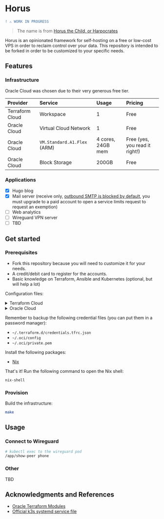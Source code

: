 # Horus

```diff
! ⚠️ WORK IN PROGRESS
```

> The name is from [Horus the Child, or Harpocrates](https://en.wikipedia.org/wiki/Harpocrates)

Horus is an opinionated framework for self-hosting on a free or low-cost VPS in order to reclaim control over your data.
This repository is intended to be forked in order to be customized to your specific needs.

## Features

### Infrastructure

Oracle Cloud was chosen due to their very generous free tier.

| Provider        | Service                     | Usage             | Pricing                        |
| :--             | :--                         | :--               | :--                            |
| Terraform Cloud | Workspace                   | 1                 | Free                           |
| Oracle Cloud    | Virtual Cloud Network       | 1                 | Free                           |
| Oracle Cloud    | `VM.Standard.A1.Flex` (ARM) | 4 cores, 24GB mem | Free (yes, you read it right!) |
| Oracle Cloud    | Block Storage               | 200GB             | Free                           |

### Applications

- [x] Hugo blog
- [x] Mail server (receive only, [outbound SMTP is blocked by default](https://docs.oracle.com/en-us/iaas/releasenotes/changes/f7e95770-9844-43db-916c-6ccbaf2cfe24/), you must upgrade to a paid account to open a service limits request to request an exemption)
- [ ] Web analytics
- [ ] Wireguard VPN server
- [ ] TBD

## Get started

### Prerequisites

- Fork this repository because you will need to customize it for your needs.
- A credit/debit card to register for the accounts.
- Basic knowledge on Terraform, Ansible and Kubernetes (optional, but will help a lot)

Configuration files:

<details>

<summary>Terraform Cloud</summary>

- Create a Terraform Cloud account at <https://app.terraform.io>
- Run `terraform login` and follow the instruction

</details>

<details>

<summary>Oracle Cloud</summary>

- Create an Oracle Cloud account at <https://cloud.oracle.com>
- Generate an API signing key:
  - Profile menu (User menu icon) -> User Settings -> API Keys -> Add API Key
  - Select Generate API Key Pair, download the private key to `~/.oci/private.pem` and click Add
  - Copy the Configuration File Preview to `~/.oci/config` and change `key_file` to `~/.oci/private.pem`

If you see a warning like this, try to avoid those regions:

> ⚠️ Because of high demand for Arm Ampere A1 Compute capacity in the Foo and Bar regions, A1 instance availability in these regions is limited.
> If you plan to create A1 instances, we recommend choosing another region as your home region

</details>

Remember to backup the following credential files (you can put them in a password manager):

- `~/.terraform.d/credentials.tfrc.json`
- `~/.oci/config`
- `~/.oci/private.pem`

Install the following packages:

- [Nix](https://nixos.org/download.html)

That's it! Run the following command to open the Nix shell:

```sh
nix-shell
```

### Provision

Build the infrastructure:

```sh
make
```

## Usage

### Connect to Wireguard

```sh
# kubectl exec to the wireguard pod
/app/show-peer phone
```

### Other

TBD

## Acknowledgments and References

- [Oracle Terraform Modules](https://github.com/oracle-terraform-modules)
- [Official k3s systemd service file](https://github.com/k3s-io/k3s/blob/master/k3s.service)
